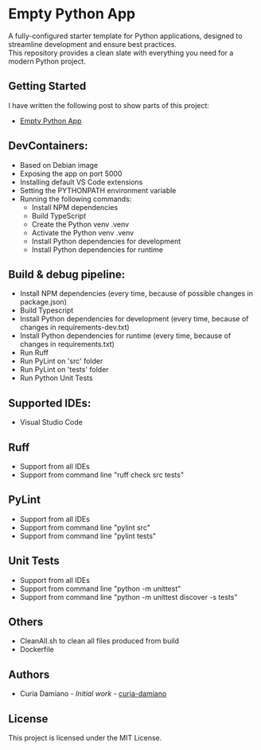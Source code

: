 # Empty Python App

A fully-configured starter template for Python applications, designed to streamline development and ensure best practices.<br/>
This repository provides a clean slate with everything you need for a modern Python project.


## Getting Started

I have written the following post to show parts of this project:
* [Empty Python App](https://curia.me/empty-python-app/)


## DevContainers:

* Based on Debian image
* Exposing the app on port 5000
* Installing default VS Code extensions
* Setting the PYTHONPATH environment variable
* Running the following commands:
  * Install NPM dependencies
  * Build TypeScript
  * Create the Python venv .venv
  * Activate the Python venv .venv
  * Install Python dependencies for development
  * Install Python dependencies for runtime


## Build & debug pipeline:

* Install NPM dependencies (every time, because of possible changes in package.json)
* Build Typescript
* Install Python dependencies for development (every time, because of changes in requirements-dev.txt)
* Install Python dependencies for runtime (every time, because of changes in requirements.txt)
* Run Ruff
* Run PyLint on 'src' folder
* Run PyLint on 'tests' folder
* Run Python Unit Tests


## Supported IDEs:

* Visual Studio Code


## Ruff

* Support from all IDEs
* Support from command line "ruff check src tests"


## PyLint

* Support from all IDEs
* Support from command line "pylint src"
* Support from command line "pylint tests"


## Unit Tests

* Support from all IDEs
* Support from command line "python -m unittest"
* Support from command line "python -m unittest discover -s tests"


## Others

* CleanAll.sh to clean all files produced from build
* Dockerfile


## Authors

* Curia Damiano - *Initial work* - [curia-damiano](https://github.com/curia-damiano)


## License

This project is licensed under the MIT License.

